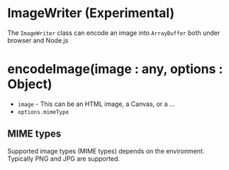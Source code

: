 # ImageWriter (Experimental)

The `ImageWriter` class can encode an image into `ArrayBuffer` both under browser and Node.js

# encodeImage(image : any, options : Object)

- `image` - This can be an HTML image, a Canvas, or a ...
- `options.mimeType`

## MIME types

Supported image types (MIME types) depends on the environment. Typically PNG and JPG are supported.

